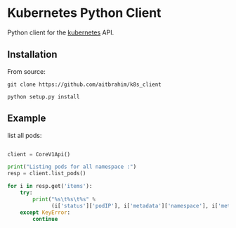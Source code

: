 # Kubernetes Python Client

Python client for the [kubernetes](http://kubernetes.io/) API.

## Installation

From source:

```
git clone https://github.com/aitbrahim/k8s_client

python setup.py install
```

## Example

list all pods:

```python

client = CoreV1Api()

print("Listing pods for all namespace :")
resp = client.list_pods()

for i in resp.get('items'):
    try:
        print("%s\t%s\t%s" %
              (i['status']['podIP'], i['metadata']['namespace'], i['metadata']['name']))
    except KeyError:
        continue
```
